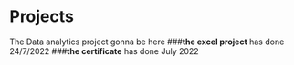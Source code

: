 # Projects
The Data analytics project gonna be here
###**the excel project** has done 24/7/2022
###**the certificate** has done July 2022 
